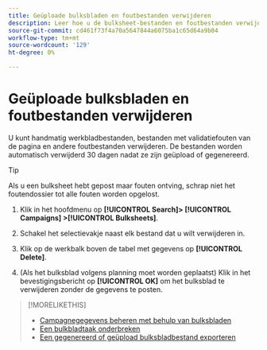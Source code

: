 ```yaml
---
title: Geüploade bulksbladen en foutbestanden verwijderen
description: Leer hoe u de bulksheet-bestanden en foutbestanden verwijdert.
source-git-commit: cd461f73f4a70a5647844a6075ba1c65d64a9b04
workflow-type: tm+mt
source-wordcount: '129'
ht-degree: 0%

---
```


# Geüploade bulksbladen en foutbestanden verwijderen

U kunt handmatig werkbladbestanden, bestanden met validatiefouten van de pagina en andere foutbestanden verwijderen. De bestanden worden automatisch verwijderd 30 dagen nadat ze zijn geüpload of gegenereerd.

>[!TIP]
>
>Als u een bulksheet hebt gepost maar fouten ontving, schrap niet het foutendossier tot alle fouten worden opgelost.

1. Klik in het hoofdmenu op **[!UICONTROL Search]> [!UICONTROL Campaigns] >[!UICONTROL Bulksheets]**.

1. Schakel het selectievakje naast elk bestand dat u wilt verwijderen in.

1. Klik op de werkbalk boven de tabel met gegevens op **[!UICONTROL Delete]**.

1. (Als het bulksblad volgens planning moet worden geplaatst) Klik in het bevestigingsbericht op **[!UICONTROL OK]** om het bulksblad te verwijderen zonder de gegevens te posten.

>[!MORELIKETHIS]
>
>* [Campagnegegevens beheren met behulp van bulksbladen](bulksheet-about.md)
>* [Een bulkbladtaak onderbreken](bulksheet-stop-job.md)
>* [Een gegenereerd of geüpload bulksbladbestand exporteren](bulksheet-export.md)

